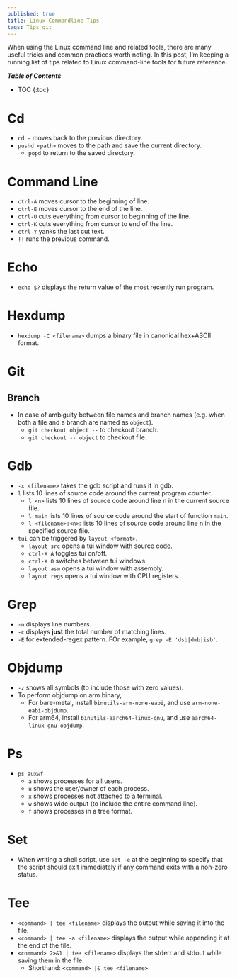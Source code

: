 ```yaml
---
published: true
title: Linux Commandline Tips
tags: Tips git
---
```


When using the Linux command line and related tools, there are many useful tricks and common practices worth noting. In this post, I’m keeping a running list of tips related to Linux command-line tools for future reference.

***Table of Contents***
* TOC
{:toc}

# Cd
* ```cd -``` moves back to the previous directory.
* ```pushd <path>``` moves to the path and save the current directory.
    * ```popd``` to return to the saved directory.

# Command Line
* ```ctrl-A``` moves cursor to the beginning of line.
* ```ctrl-E``` moves cursor to the end of the line.
* ```ctrl-U``` cuts everything from cursor to beginning of the line.
* ```ctrl-K``` cuts everything from cursor to end of the line.
* ```ctrl-Y``` yanks the last cut text.
* ```!!``` runs the previous command.

# Echo
* ```echo $?``` displays the return value of the most recently run program.

# Hexdump
* ```hexdump -C <filename>``` dumps a binary file in canonical hex+ASCII format.

# Git
## Branch
* In case of ambiguity between file names and branch names (e.g. when both a file and a branch are named as ```object```).
    * ```git checkout object --``` to checkout branch.
    * ```git checkout -- object``` to checkout file.

# Gdb
* ```-x <filename>``` takes the gdb script and runs it in gdb.
* ```l``` lists 10 lines of source code around the current program counter.
    * ```l <n>``` lists 10 lines of source code around line n in the current source file.
    * ```l main``` lists 10 lines of source code around the start of function ```main```.
    * ```l <filename>:<n>```: lists 10 lines of source code around line n in the specified source file.
* ```tui``` can be triggered by ```layout <format>```.
    * ```layout src``` opens a tui window with source code.
    * ```ctrl-X A``` toggles tui on/off.
    * ```ctrl-X O``` switches between tui windows.
    * ```layout asm``` opens a tui window with assembly.
    * ```layout regs``` opens a tui window with CPU registers.


# Grep
* ```-n``` displays line numbers.
* ```-c``` displays **just** the total number of matching lines.
* ```-E``` for extended-regex pattern. FOr example, ```grep -E 'dsb|dmb|isb'```. 

# Objdump
* ```-z``` shows all symbols (to include those with zero values).
* To perform objdump on arm binary, 
    * For bare-metal, install ```binutils-arm-none-eabi```, and use ```arm-none-eabi-objdump```.
    * For arm64, install ```binutils-aarch64-linux-gnu```, and use ```aarch64-linux-gnu-objdump```.

# Ps 
* ```ps auxwf``` 
    * ```a``` shows processes for all users.
    * ```u``` shows the user/owner of each process.
    * ```x``` shows processes not attached to a terminal.
    * ```w``` shows wide output (to include the entire command line).
    * ```f``` shows processes in a tree format.

# Set
* When writing a shell script, use ```set -e``` at the beginning to specify that the script should exit immediately if any command exits with a non-zero status.

# Tee
* ```<command> | tee <filename>``` displays the output while saving it into the file. 
* ```<command> | tee -a <filename>``` displays the output while appending it at the end of the file. 
* ```<command> 2>&1 | tee <filename>``` displays the stderr and stdout while saving them in the file.
    * Shorthand: ```<command> |& tee <filename>```